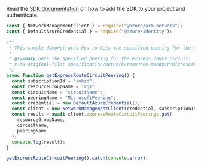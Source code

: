 Read the [SDK documentation](https://github.com/Azure/azure-sdk-for-js/blob/%40azure%2Farm-network_28.0.0/sdk/network/arm-network/README.md) on how to add the SDK to your project and authenticate.

```javascript
const { NetworkManagementClient } = require("@azure/arm-network");
const { DefaultAzureCredential } = require("@azure/identity");

/**
 * This sample demonstrates how to Gets the specified peering for the express route circuit.
 *
 * @summary Gets the specified peering for the express route circuit.
 * x-ms-original-file: specification/network/resource-manager/Microsoft.Network/stable/2021-08-01/examples/ExpressRouteCircuitPeeringGet.json
 */
async function getExpressRouteCircuitPeering() {
  const subscriptionId = "subid";
  const resourceGroupName = "rg1";
  const circuitName = "circuitName";
  const peeringName = "MicrosoftPeering";
  const credential = new DefaultAzureCredential();
  const client = new NetworkManagementClient(credential, subscriptionId);
  const result = await client.expressRouteCircuitPeerings.get(
    resourceGroupName,
    circuitName,
    peeringName
  );
  console.log(result);
}

getExpressRouteCircuitPeering().catch(console.error);
```
